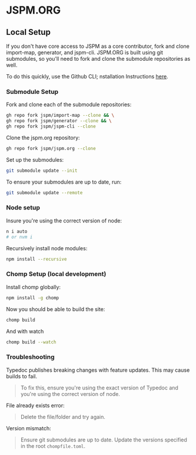 # JSPM.ORG

## Local Setup

If you don't have core access to JSPM as a core contributor, fork and clone import-map, generator, and jspm-cli.
JSPM.ORG is built using git submodules, so you'll need to fork and clone the submodule repositories as well.

To do this quickly, use the Github CLI; nstallation Instructions [here](https://cli.github.com/).

### Submodule Setup

Fork and clone each of the submodule repositories:

```bash
gh repo fork jspm/import-map --clone && \
gh repo fork jspm/generator --clone && \
gh repo fork jspm/jspm-cli --clone
```

Clone the jspm.org repository:

```bash
gh repo fork jspm/jspm.org --clone
```

Set up the submodules:

```bash
git submodule update --init
```

To ensure your submodules are up to date, run:

```bash
git submodule update --remote
```

### Node setup

Insure you're using the correct version of node:

```bash
n i auto
# or nvm i
```

Recursively install node modules:

```bash
npm install --recursive
```

### Chomp Setup (local development)

Install chomp globally:

```bash
npm install -g chomp
```

Now you should be able to build the site:

```bash
chomp build
```

And with watch

```bash
chomp build --watch
```

### Troubleshooting

Typedoc publishes breaking changes with feature updates. This may cause builds to fail.
> To fix this, ensure you're using the exact version of Typedoc and you're using the correct version of node.

File already exists error:
> Delete the file/folder and try again.

Version mismatch:
> Ensure git submodules are up to date. Update the versions specified in the root `chompfile.toml`.
